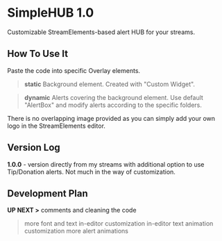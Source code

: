 # SimpleHUB 1.0
Customizable StreamElements-based alert HUB for your streams. 

## How To Use It
Paste the code into specific Overlay elements.

> **static**
> Background element. Created with "Custom Widget".

> **dynamic**
> Alerts covering the background element. Use default "AlertBox" and modify alerts according to the specific folders.

There is no overlapping image provided as you can simply add your own logo in the StreamElements editor.

## Version Log
**1.0.0** - version directly from my streams with additional option to use Tip/Donation alerts. Not much in the way of customization.

## Development Plan
**UP NEXT >** comments and cleaning the code
> more font and text in-editor customization
> in-editor text animation customization
> more alert animations